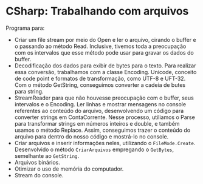 # CSharp: Trabalhando com arquivos

Programa para:

 * Criar um file stream por meio do Open e ler o arquivo, cirando o buffer e o passando ao método Read. Inclusive, tivemos toda a preocupação com os intervalos que esse método pode usar para gravar os dados do buffer.
 * Decodificação dos dados para exibir de bytes para o texto. Para realizar essa conversão, trabalhamos com a classe Encoding. Unicode, conceito de code point e formatos de transformação, como UTF-8 e UFT-32. Com o método GetString, conseguimos converter a cadeia de butes para string.
 * StreamReader para que não houvesse preocupação com o buffer, seus intervalos e o Encoding. Ler linhas e mostrar mensagens no console referentes ao conteúdo do arquivo, desenvolvendo um código para converter strings em ContaCorrente. Nesse processo, utiliamos o Parse para transformar strings em números inteiros e double, e também usamos o método Replace. Assim, conseguimos trazer o conteúdo do arquivo para dentro do nosso código e mostrá-lo no console.
 * Criar arquivos e inserir informações neles, utilizando o `FileMode.Create`. Desenvolvido o método `CriarArquivos` empregando o `GetBytes`, semelhante ao `GetString`.
 * Arquivos binários.
 * Otimizar o uso de memória do computador.
 * Stream do console.
